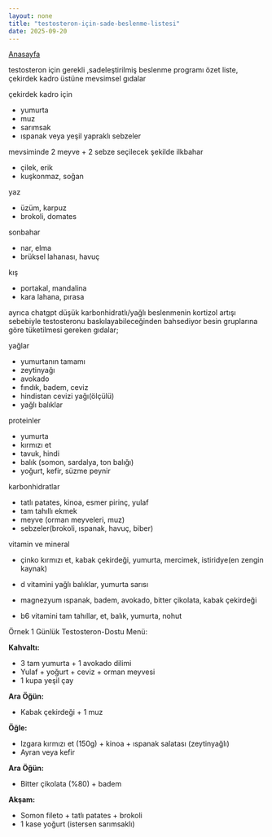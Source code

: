```yaml
---
layout: none
title: "testosteron-için-sade-beslenme-listesi"
date: 2025-09-20
---
```


[Anasayfa](https://mastergit-sudo.github.io/gitlog-master/)


testosteron için gerekli ,sadeleştirilmiş beslenme programı özet liste, çekirdek kadro üstüne mevsimsel gıdalar

çekirdek kadro için 
* yumurta
* muz
* sarımsak
* ıspanak veya yeşil yapraklı sebzeler


mevsiminde 2 meyve + 2 sebze seçilecek şekilde
ilkbahar
* çilek, erik
* kuşkonmaz, soğan


yaz
* üzüm, karpuz
* brokoli, domates


sonbahar
* nar, elma
* brüksel lahanası, havuç


kış
* portakal, mandalina
* kara lahana, pırasa


ayrıca chatgpt düşük karbonhidratlı/yağlı beslenmenin kortizol artışı sebebiyle testosteronu baskılayabileceğinden bahsediyor 
besin gruplarına göre tüketilmesi gereken gıdalar;


yağlar
* yumurtanın tamamı
* zeytinyağı
* avokado
* fındık, badem, ceviz
* hindistan cevizi yağı(ölçülü)
* yağlı balıklar


proteinler
* yumurta
* kırmızı et
* tavuk, hindi
* balık (somon, sardalya, ton balığı)
* yoğurt, kefir, süzme peynir


karbonhidratlar
* tatlı patates, kinoa, esmer pirinç, yulaf
* tam tahıllı ekmek
* meyve (orman meyveleri, muz)
* sebzeler(brokoli, ıspanak, havuç, biber)


vitamin ve mineral

* çinko
kırmızı et, kabak çekirdeği, yumurta, mercimek, istiridye(en zengin kaynak)


* d vitamini
yağlı balıklar, yumurta sarısı

* magnezyum
ıspanak, badem, avokado, bitter çikolata, kabak çekirdeği


* b6 vitamini
tam tahıllar, et, balık, yumurta, nohut



Örnek 1 Günlük Testosteron-Dostu Menü:

**Kahvaltı:**

* 3 tam yumurta + 1 avokado dilimi
* Yulaf + yoğurt + ceviz + orman meyvesi
* 1 kupa yeşil çay

**Ara Öğün:**

* Kabak çekirdeği + 1 muz

**Öğle:**

* Izgara kırmızı et (150g) + kinoa + ıspanak salatası (zeytinyağlı)
* Ayran veya kefir

**Ara Öğün:**

* Bitter çikolata (%80) + badem

**Akşam:**

* Somon fileto + tatlı patates + brokoli
* 1 kase yoğurt (istersen sarımsaklı)

